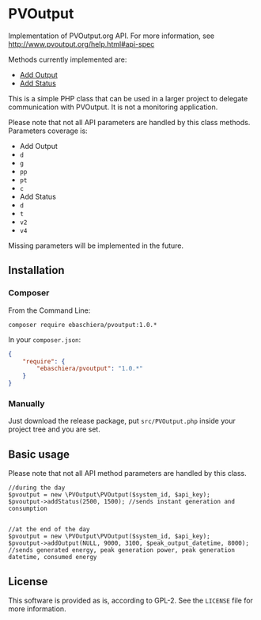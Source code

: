 # PVOutput
Implementation of PVOutput.org API. For more information, see http://www.pvoutput.org/help.html#api-spec

Methods currently implemented are:

+ [Add Output](http://www.pvoutput.org/help.html#api-addoutput)
+ [Add Status](http://www.pvoutput.org/help.html#api-addstatus)

This is a simple PHP class that can be used in a larger project to delegate communication with PVOutput. It is not a monitoring application.

Please note that not all API parameters are handled by this class methods. Parameters coverage is:
+ Add Output
 + `d`
 + `g`
 + `pp`
 + `pt`
 + `c`
+ Add Status
 + `d`
 + `t`
 + `v2`
 + `v4`

Missing parameters will be implemented in the future.

## Installation

### Composer

 From the Command Line:

```
composer require ebaschiera/pvoutput:1.0.*
```

In your `composer.json`:

``` json
{
    "require": {
        "ebaschiera/pvoutput": "1.0.*"
    }
}
```

### Manually
Just download the release package, put `src/PVOutput.php` inside your project tree and you are set.

## Basic usage
Please note that not all API method parameters are handled by this class.
```
//during the day
$pvoutput = new \PVOutput\PVOutput($system_id, $api_key);
$pvoutput->addStatus(2500, 1500); //sends instant generation and consumption


//at the end of the day
$pvoutput = new \PVOutput\PVOutput($system_id, $api_key);
$pvoutput->addOutput(NULL, 9000, 3100, $peak_output_datetime, 8000);
//sends generated energy, peak generation power, peak generation datetime, consumed energy
```

## License
This software is provided as is, according to GPL-2. See the `LICENSE` file for more information.
